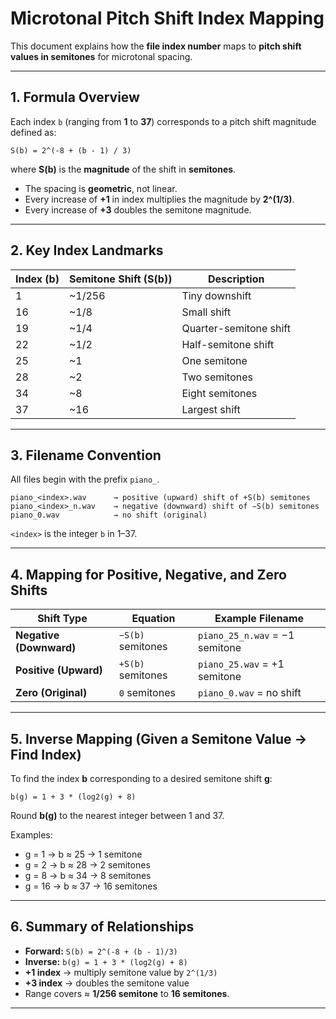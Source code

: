 # Microtonal Pitch Shift Index Mapping

This document explains how the **file index number** maps to **pitch shift values in semitones** for microtonal spacing.

---

## 1. Formula Overview

Each index `b` (ranging from **1** to **37**) corresponds to a pitch shift magnitude defined as:

```
S(b) = 2^(-8 + (b - 1) / 3)
```

where **S(b)** is the **magnitude** of the shift in **semitones**.

* The spacing is **geometric**, not linear.
* Every increase of **+1** in index multiplies the magnitude by **2^(1/3)**.
* Every increase of **+3** doubles the semitone magnitude.

---

## 2. Key Index Landmarks

| Index (b) | Semitone Shift (S(b)) | Description            |
| --------- | --------------------- | ---------------------- |
| 1         | ~1/256                | Tiny downshift         |
| 16        | ~1/8                  | Small shift            |
| 19        | ~1/4                  | Quarter-semitone shift |
| 22        | ~1/2                  | Half-semitone shift    |
| 25        | ~1                    | One semitone           |
| 28        | ~2                    | Two semitones          |
| 34        | ~8                    | Eight semitones        |
| 37        | ~16                   | Largest shift          |

---

## 3. Filename Convention

All files begin with the prefix `piano_`.

```
piano_<index>.wav      → positive (upward) shift of +S(b) semitones
piano_<index>_n.wav    → negative (downward) shift of −S(b) semitones
piano_0.wav            → no shift (original)
```
`<index>` is the integer `b` in 1–37.

---

## 4. Mapping for Positive, Negative, and Zero Shifts

| Shift Type              | Equation          | Example Filename               |
| ----------------------- | ----------------- | ------------------------------ |
| **Negative (Downward)** | `−S(b)` semitones | `piano_25_n.wav` = −1 semitone |
| **Positive (Upward)**   | `+S(b)` semitones | `piano_25.wav` = +1 semitone   |
| **Zero (Original)**     | `0` semitones     | `piano_0.wav` = no shift       |

---

## 5. Inverse Mapping (Given a Semitone Value → Find Index)

To find the index **b** corresponding to a desired semitone shift **g**:

```
b(g) = 1 + 3 * (log2(g) + 8)
```

Round **b(g)** to the nearest integer between 1 and 37.

Examples:

* g = 1  → b ≈ 25  → 1 semitone
* g = 2  → b ≈ 28  → 2 semitones
* g = 8  → b ≈ 34  → 8 semitones
* g = 16 → b ≈ 37  → 16 semitones

---

## 6. Summary of Relationships

* **Forward:** `S(b) = 2^(-8 + (b - 1)/3)`
* **Inverse:** `b(g) = 1 + 3 * (log2(g) + 8)`
* **+1 index** → multiply semitone value by `2^(1/3)`
* **+3 index** → doubles the semitone value
* Range covers ≈ **1/256 semitone** to **16 semitones**.

---
